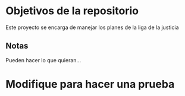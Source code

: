 # Objetivos de la repositorio

Este proyecto se encarga de manejar los planes de la liga de la justicia


## Notas
Pueden hacer lo que quieran...

# Modifique para hacer una prueba

